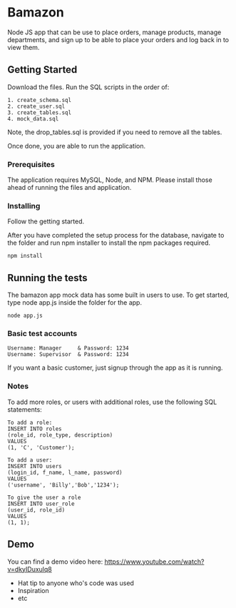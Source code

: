 # Bamazon

Node JS app that can be use to place orders, manage products, manage departments, and sign up to be able to place your orders and log back in to view them.

## Getting Started

Download the files. Run the SQL scripts in the order of:
```
1. create_schema.sql
2. create_user.sql
3. create_tables.sql
4. mock_data.sql
```
Note, the drop_tables.sql is provided if you need to remove all the tables.

Once done, you are able to run the application.

### Prerequisites

The application requires MySQL, Node, and NPM. Please install those ahead of running the files and application.

### Installing

Follow the getting started.

After you have completed the setup process for the database, navigate to the folder and run npm installer to install the npm packages required.

```
npm install
```

## Running the tests

The bamazon app mock data has some built in users to use. To get started, type node app.js inside the folder for the app.

```
node app.js
```

### Basic test accounts


```
Username: Manager     & Password: 1234
Username: Supervisor  & Password: 1234
```
If you want a basic customer, just signup through the app as it is running.

### Notes

To add more roles, or users with additional roles, use the following SQL statements:

```
To add a role:
INSERT INTO roles
(role_id, role_type, description)
VALUES
(1, 'C', 'Customer');

To add a user:
INSERT INTO users
(login_id, f_name, l_name, password)
VALUES
('username', 'Billy','Bob','1234');

To give the user a role
INSERT INTO user_role
(user_id, role_id)
VALUES
(1, 1);
```

## Demo
You can find a demo video here: https://www.youtube.com/watch?v=dkyIDuxulq8
* Hat tip to anyone who's code was used
* Inspiration
* etc
